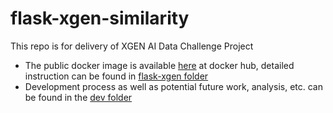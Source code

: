 # **flask-xgen-similarity**

This repo is for delivery of XGEN AI Data Challenge Project

- The public docker image is available [here](https://hub.docker.com/layers/jimmycoding829/repo1/xgenFlask/images/sha256-3101fbc11733586922e96ff6bc2cae6a1f9ae424b0cd0a9dc8b6a2cb0b9f4928?context=explore) at docker hub, detailed instruction can be found in [flask-xgen folder](https://github.com/yijungan/flask-xgen-similarity/tree/main/flask-xgen)
- Development process as well as potential future work, analysis, etc. can be found in the [dev folder](https://github.com/yijungan/flask-xgen-similarity/tree/main/dev)
